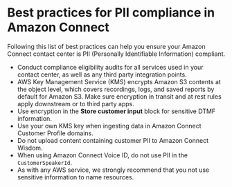 # Best practices for PII compliance in Amazon Connect<a name="compliance-validation-best-practices-PII"></a>

Following this list of best practices can help you ensure your Amazon Connect contact center is PII \(Personally Identifiable Information\) compliant\. 
+ Conduct compliance eligibility audits for all services used in your contact center, as well as any third party integration points\.
+ AWS Key Management Service \(KMS\) encrypts Amazon S3 contents at the object level, which covers recordings, logs, and saved reports by default for Amazon S3\. Make sure encryption in transit and at rest rules apply downstream or to third party apps\. 
+ Use encryption in the **Store customer input** block for sensitive DTMF information\.
+ Use your own KMS key when ingesting data in Amazon Connect Customer Profile domains\.
+ Do not upload content containing customer PII to Amazon Connect Wisdom\.
+ When using Amazon Connect Voice ID, do not use PII in the `CustomerSpeakerId`\.
+ As with any AWS service, we strongly recommend that you not use sensitive information to name resources\.